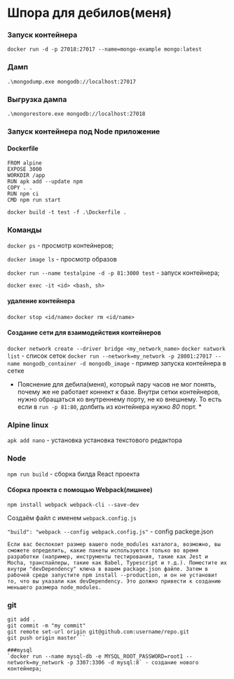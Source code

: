 # Шпора для дебилов(меня) 

### Запуск контейнера
`docker run -d -p 27018:27017 --name=mongo-example mongo:latest`

### Дамп
`.\mongodump.exe mongodb://localhost:27017`

### Выгрузка дампа
`.\mongorestore.exe mongodb://localhost:27018`


### Запуск контейнера под Node приложение

#### Dockerfile  
```
FROM alpine
EXPOSE 3000
WORKDIR /app
RUN apk add --update npm
COPY . .
RUN npm ci 
CMD npm run start
```

`docker build -t test -f .\Dockerfile .`


### Команды 
`docker ps` - просмотр контейнеров;

`docker image ls` - просмотр образов

`docker run --name testalpine -d -p 81:3000 test` - запуск контейнера; 

`docker exec -it <id> <bash, sh>`


#### удаление контейнера
`docker stop <id/name>`
`docker rm <id/name>`

#### Создание сети для взаимодействия контейнеров
`docker network create --driver bridge <my_network_name>`
`docker natwork list` - список сеток
`docker run --network=my_network -p 28001:27017 --name mongodb_container -d mongodb_image` - пример запуска контейнера в сетке 
* Пояснение для дебила(меня), который пару часов не мог понять, почему же не работает коннект к базе. Внутри сетки контейнеров, нужно обращаться ко внутреннему порту, не ко внешнему. То есть если в `run -p 81:80`, долбить из контейнера нужно *80* порт. *



### Alpine linux
`apk add nano` - установка установка текстового редактора

### Node
`npm run build` - сборка билда React проекта

#### Сборка проекта c помощью Webpack(лишнее)
`npm install webpack webpack-cli --save-dev`

Создаём файл с именем `webpack.config.js`

`"build": "webpack --config webpack.config.js"` - config packege.json

```Если вас беспокоит размер вашего node_modules каталога, возможно, вы сможете определить, какие пакеты используются только во время разработки (например, инструменты тестирования, такие как Jest и Mocha, транспайлеры, такие как Babel, Typescript и т.д.). Поместите их внутри "devDependency" ключа в вашем package.json файле. Затем в рабочей среде запустите npm install --production, и он не установит то, что вы указали как devDependency. Это должно привести к созданию меньшего размера node_modules.```

### git
```git init
git add .
git commit -m "my commit"
git remote set-url origin git@github.com:username/repo.git
git push origin master```

###mysql 
`docker run --name mysql-db -e MYSQL_ROOT_PASSWORD=root1 --network=my_network -p 3307:3306 -d mysql:8` - создание нового контейнера;